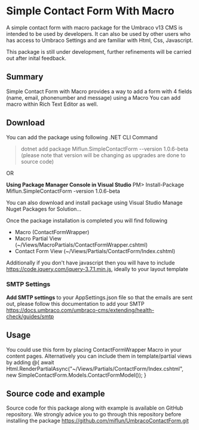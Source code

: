 ﻿# Simple Contact Form With Macro

A simple contact form with macro package for the Umbraco v13 CMS is intended to be used by developers. It can also be used by other users who has access to Umbraco Settings and
are familiar with Html, Css, Javascript. 

This package is still under development, further refinements will be carried out after inital feedback. 

## Summary
Simple Contact Form with Macro provides a way to add a form with 4 fields (name, email, phonenumber and message) using a Macro
You can add macro within Rich Text Editor as well. 

## Download
You can add the package using following .NET CLI Command

>dotnet add package Miflun.SimpleContactForm --version 1.0.6-beta (please note that version will be changing as upgrades are done to source code)

OR

<b>Using Package Manager Console in Visual Studio</b>
PM> Install-Package Miflun.SimpleContactForm -version 1.0.6-beta

You can also download and install package using Visual Studio Manage Nuget Packages for Solution...

Once the package installation is completed you will find following 
- Macro (ContactFormWrapper)
- Macro Partial View (~/Views/MacroPartials/ContactFormWrapper.cshtml)
- Contact Form View (~/Views/Partials/ContactForm/Index.cshtml)

Additionally if you don't have javascript then you will have to include https://code.jquery.com/jquery-3.7.1.min.js, ideally to your layout template

### SMTP Settings
<b>Add SMTP settings</b> to your AppSettings.json file so that the emails are sent out, please follow this documentation to add your SMTP
https://docs.umbraco.com/umbraco-cms/extending/health-check/guides/smtp


## Usage
You could use this form by placing ContactFormWrapper Macro in your content pages.
Alternatively you can include them in template/partial views by adding 
@{
	await Html.RenderPartialAsync("~/Views/Partials/ContactForm/Index.cshtml", new SimpleContactForm.Models.ContactFormModel());
 }

 ## Source code and example
 Source code for this package along with example is available on GitHub repository. We strongly advice you to go through this repository before installing the package
 https://github.com/miflun/UmbracoContactForm.git